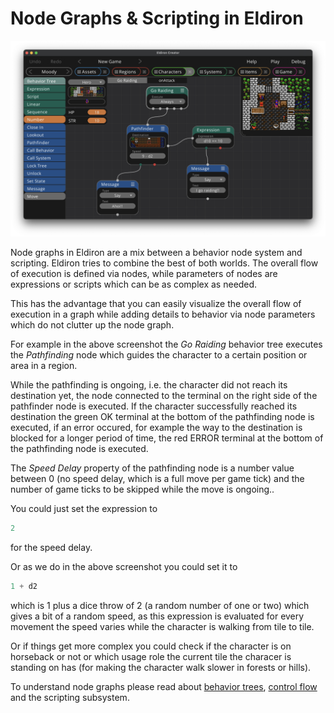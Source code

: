 # Node Graphs & Scripting in Eldiron

![NodeGraph](images/nodegraph.png)

Node graphs in Eldiron are a mix between a behavior node system and scripting. Eldiron tries to combine the best of both worlds. The overall flow of execution is defined via nodes, while parameters of nodes are expressions or scripts which can be as complex as needed.

This has the advantage that you can easily visualize the overall flow of execution in a graph while adding details to behavior via node parameters which do not clutter up the node graph.

For example in the above screenshot the *Go Raiding* behavior tree executes the *Pathfinding* node which guides the character to a certain position or area in a region.

While the pathfinding is ongoing, i.e. the character did not reach its destination yet, the node connected to the terminal on the right side of the pathfinder node is executed. If the character successfully reached its destination the green OK terminal at the bottom of the pathfinding node is executed, if an error occured, for example the way to the destination is blocked for a longer period of time, the red ERROR terminal at the bottom of the pathfinding node is executed.

The *Speed Delay* property of the pathfinding node is a number value between 0 (no speed delay, which is a full move per game tick) and the number of game ticks to be skipped while the move is ongoing..

You could just set the expression to
```rust
2
```
for the speed delay.

Or as we do in the above screenshot you could set it to
```rust
1 + d2
```
which is 1 plus a dice throw of 2 (a random number of one or two) which gives a bit of a random speed, as this expression is evaluated for every movement the speed varies while the character is walking from tile to tile.

Or if things get more complex you could check if the character is on horseback or not or which usage role the current tile the characer is standing on has (for making the character walk slower in forests or hills).

To understand node graphs please read about [behavior trees](./nodegraph_behavior_trees.md), [control flow]() and the scripting subsystem.